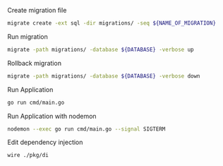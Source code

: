 Create migration file
``` bash
migrate create -ext sql -dir migrations/ -seq ${NAME_OF_MIGRATION}
```

Run migration
``` bash
migrate -path migrations/ -database ${DATABASE} -verbose up
```

Rollback migration
``` bash
migrate -path migrations/ -database ${DATABASE} -verbose down
```

Run Application
``` bash
go run cmd/main.go
```

Run Application with nodemon
``` bash
nodemon --exec go run cmd/main.go --signal SIGTERM
```

Edit dependency injection
``` bash
wire ./pkg/di
```

